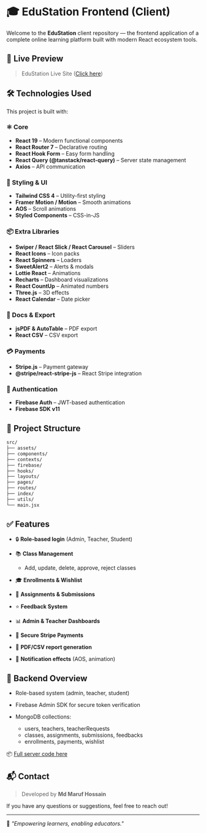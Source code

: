 # 🎓 EduStation Frontend (Client)

Welcome to the **EduStation** client repository — the frontend application of a complete online learning platform built with modern React ecosystem tools.

## 🚀 Live Preview

> EduStation Live Site ([Click here](https://edu-station-3be49.web.app/))

## 🛠️ Technologies Used

This project is built with:

### ⚛️ Core

* **React 19** – Modern functional components
* **React Router 7** – Declarative routing
* **React Hook Form** – Easy form handling
* **React Query (@tanstack/react-query)** – Server state management
* **Axios** – API communication

### 🎨 Styling & UI

* **Tailwind CSS 4** – Utility-first styling
* **Framer Motion / Motion** – Smooth animations
* **AOS** – Scroll animations
* **Styled Components** – CSS-in-JS

### 📦 Extra Libraries

* **Swiper / React Slick / React Carousel** – Sliders
* **React Icons** – Icon packs
* **React Spinners** – Loaders
* **SweetAlert2** – Alerts & modals
* **Lottie React** – Animations
* **Recharts** – Dashboard visualizations
* **React CountUp** – Animated numbers
* **Three.js** – 3D effects
* **React Calendar** – Date picker

### 📄 Docs & Export

* **jsPDF & AutoTable** – PDF export
* **React CSV** – CSV export

### 💳 Payments

* **Stripe.js** – Payment gateway
* **@stripe/react-stripe-js** – React Stripe integration

### 🔐 Authentication

* **Firebase Auth** – JWT-based authentication
* **Firebase SDK v11**

## 📁 Project Structure

```bash
src/
├── assets/           
├── components/        
├── contexts/        
├── firebase/              
├── hooks/              
├── layouts/          
├── pages/             
├── routes/           
├── index/            
├── utils/             
└── main.jsx         
```

## ✅ Features

* 🔒 **Role-based login** (Admin, Teacher, Student)
* 📚 **Class Management**

  * Add, update, delete, approve, reject classes
* 🎓 **Enrollments & Wishlist**
* 📄 **Assignments & Submissions**
* ⭐ **Feedback System**
* 📊 **Admin & Teacher Dashboards**
* 🧾 **Secure Stripe Payments**
* 📃 **PDF/CSV report generation**
* 🔔 **Notification effects** (AOS, animation)

## 🧠 Backend Overview

* Role-based system (admin, teacher, student)
* Firebase Admin SDK for secure token verification
* MongoDB collections:

  * users, teachers, teacherRequests
  * classes, assignments, submissions, feedbacks
  * enrollments, payments, wishlist

📦 [Full server code here](link-if-available)

## 📬 Contact

> Developed by **Md Maruf Hossain**

If you have any questions or suggestions, feel free to reach out!

---

🧠 *"Empowering learners, enabling educators."*
